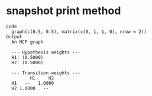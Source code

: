 # snapshot print method

    Code
      graph(c(0.5, 0.5), matrix(c(0, 1, 1, 0), nrow = 2))
    Output
      An MCP graph
      
      --- Hypothesis weights ---
      H1: (0.5000)
      H2: (0.5000)
      
      --- Transition weights ---
             H1     H2
      H1   --   1.0000
      H2 1.0000   --  

